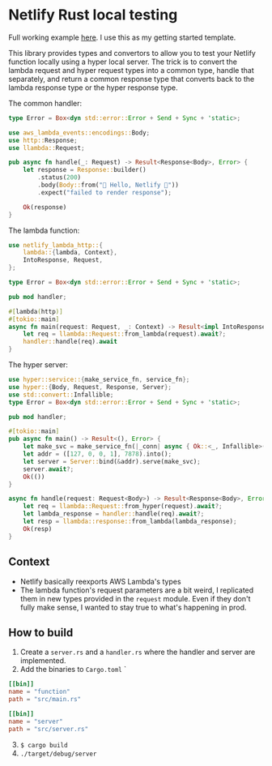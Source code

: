 # Netlify Rust local testing

Full working example [here](https://github.com/y2kappa/llambda-example). I use this as my getting started template.

This library provides types and convertors to allow you to test your Netlify function locally using a hyper local server. The trick is to convert the lambda request and hyper request types into a common type, handle that separately, and return a common response type that converts back to the lambda response type or the hyper response type.


The common handler:

```rust
type Error = Box<dyn std::error::Error + Send + Sync + 'static>;

use aws_lambda_events::encodings::Body;
use http::Response;
use llambda::Request;

pub async fn handle(_: Request) -> Result<Response<Body>, Error> {
    let response = Response::builder()
        .status(200)
        .body(Body::from("🦀 Hello, Netlify 🦀"))
        .expect("failed to render response");

    Ok(response)
}

```

The lambda function:
```rust
use netlify_lambda_http::{
    lambda::{lambda, Context},
    IntoResponse, Request,
};

type Error = Box<dyn std::error::Error + Send + Sync + 'static>;

pub mod handler;

#[lambda(http)]
#[tokio::main]
async fn main(request: Request, _: Context) -> Result<impl IntoResponse, Error> {
    let req = llambda::Request::from_lambda(request).await?;
    handler::handle(req).await
}
```

The hyper server:
```rust
use hyper::service::{make_service_fn, service_fn};
use hyper::{Body, Request, Response, Server};
use std::convert::Infallible;
type Error = Box<dyn std::error::Error + Send + Sync + 'static>;

pub mod handler;

#[tokio::main]
pub async fn main() -> Result<(), Error> {
    let make_svc = make_service_fn(|_conn| async { Ok::<_, Infallible>(service_fn(handle)) });
    let addr = ([127, 0, 0, 1], 7878).into();
    let server = Server::bind(&addr).serve(make_svc);
    server.await?;
    Ok(())
}

async fn handle(request: Request<Body>) -> Result<Response<Body>, Error> {
    let req = llambda::Request::from_hyper(request).await?;
    let lambda_response = handler::handle(req).await?;
    let resp = llambda::response::from_lambda(lambda_response);
    Ok(resp)
}

```

## Context
- Netlify basically reexports AWS Lambda's types
- The lambda function's request parameters are a bit weird, I replicated them in new types provided in the `request` module. Even if they don't fully make sense, I wanted to stay true to what's happening in prod.


## How to build

1. Create a `server.rs` and a `handler.rs` where the handler and server are implemented.
2. Add the binaries to `Cargo.toml` `
```toml
[[bin]]
name = "function"
path = "src/main.rs"

[[bin]]
name = "server"
path = "src/server.rs"
```
3. ` $ cargo build `
4. `./target/debug/server`